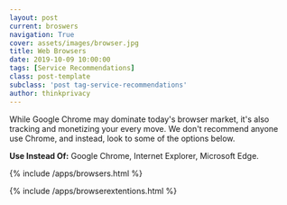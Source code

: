 ```yaml
---
layout: post
current: broswers
navigation: True
cover: assets/images/browser.jpg
title: Web Browsers
date: 2019-10-09 10:00:00
tags: [Service Recommendations]
class: post-template
subclass: 'post tag-service-recommendations'
author: thinkprivacy
---
```


While Google Chrome may dominate today's browser market, it's also tracking and monetizing your every move. We don't recommend anyone use Chrome, and instead, look to some of the options below.

<p><strong>Use Instead Of:</strong> Google Chrome, Internet Explorer, Microsoft Edge.</p>

{% include /apps/browsers.html %}

{% include /apps/browserextentions.html %}